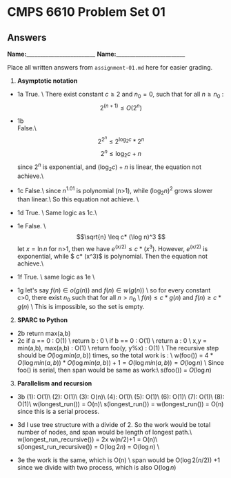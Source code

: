   # CMPS 6610 Problem Set 01
## Answers

**Name:**_________________________
**Name:**_________________________


Place all written answers from `assignment-01.md` here for easier grading.

1. **Asymptotic notation**
  - 1a
  True. \\
  There exist constant $c \geq 2$ and $n_0 = 0$, such that for all $n \geq n_0$ :
  $$2^(n+1) \leq O(2^n)$$
  - 1b    
  False.\\
  $$2^{2^n} \leq 2^{\log_{2} c} * 2^n$$
  $$2^n \leq \log_{2} c + n $$
  since $2^n$ is exponential, and $(\log_{2} c) + n$ is linear, the equation not achieve.\\
  - 1c
  False.\\
  since $n^1.01$ is polynomial (n>1), while $(\log_{2} n)^2$ grows slower than linear.\\
  So this equation not achieve. \\
  - 1d
  True. \\
  Same logic as 1c.\\
  - 1e
  False. \\
  $$\sqrt{n} \leq c* (\log n)^3 $$
  let $x = \ln n$ for n>1, then we have $e^(x/2) \leq c * (x^3)$. However, $e^(x/2)$ is exponential, while $ c* (x^3)$ is polynomial. Then the equation not achieve.\\
  - 1f
  True. \\
  same logic as 1e \\

  - 1g
  let's say $f(n) \in o(g(n))$ and $f(n) \in w(g(n))$ \\
  so for every constant c>0, there exist $n_0$ such that for all $n>n_0$ \\
  $f(n) \le c * g(n)$ and $f(n) \ge c * g(n)$ \\
  This is impossible, so the set is empty.

2. **SPARC to Python**

  - 2b
  return max(a,b)
  - 2c
  if a == 0 : O(1) \\
  return b :  0 \\
  if b == 0 : O(1) \\
  return a : 0 \\
  x,y = min(a,b), max(a,b) : O(1) \\
  return foo(y, y%x) : O(1) \\
  The recursive step should be $O(\log min(a,b))$ times, so the total work is : \\
  w(foo()) = $4 * O(\log min(a,b)) * O(\log min(a,b))+1 = O(\log min(a,b)) = O(\log n)$ \\
  Since foo() is serial, then span would be same as work:\\
  s(foo()) =  $O(\log n)$ 
  


3. **Parallelism and recursion**

  - 3b
  (1): O(1)\\
  (2): O(1)\\
  (3): O(n)\\
  (4): O(1)\\
  (5): O(1)\\
  (6): O(1)\\
  (7): O(1)\\
  (8): O(1)\\
  w(longest_run()) = O(n)\\
  s(longest_run()) = w(longest_run()) = O(n) since this is a serial process.

  - 3d
  I use tree structure with a divide of 2. So the work would be total number of nodes, and span would be length of longest path.\\
  w(longest_run_recursive()) = 2x w(n/2)+1 = O(n)\\
  s(longest_run_recursive()) = O($\log{2} n$) = O($\log n$) \\ 

  - 3e
  the work is the same, which is O(n) \\
  span would be O($\log{2}(n/2)$) +1 since we divide with two process, which is also O($\log n$)
